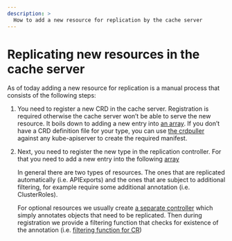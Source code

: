 ```yaml
---
description: >
  How to add a new resource for replication by the cache server
---
```


# Replicating new resources in the cache server

As of today adding a new resource for replication is a manual process that consists of the following steps:

1. You need to register a new CRD in the cache server. 
   Registration is required otherwise the cache server won’t be able to serve the new resource.
   It boils down to adding a new entry into [an array](https://github.com/kcp-dev/kcp/blob/53fdaf580d46686686871f77e4a629bc3c234051/pkg/cache/server/bootstrap/bootstrap.go#L46).
   If you don’t have a CRD definition file for your type, you can use [the crdpuller](https://github.com/kcp-dev/kcp/tree/53fdaf580d46686686871f77e4a629bc3c234051/cmd/crd-puller) against any kube-apiserver to create the required manifest.

2. Next, you need to register the new type in the replication controller.
   For that you need to add a new entry into the following [array](https://github.com/kcp-dev/kcp/blob/53fdaf580d46686686871f77e4a629bc3c234051/pkg/reconciler/cache/replication/replication_controller.go#L73)

   In general there are two types of resources.
   The ones that are replicated automatically (i.e. APIExports)
   and the ones that are subject to additional filtering, for example require some additional annotation (i.e. ClusterRoles).

   For optional resources we usually create [a separate controller](https://github.com/kcp-dev/kcp/blob/53fdaf580d46686686871f77e4a629bc3c234051/pkg/reconciler/tenancy/replicateclusterrole/replicateclusterrole_controller.go) which simply annotates objects that need to be replicated.
   Then during registration we provide a filtering function that checks for existence of the annotation (i.e. [filtering function for CR](https://github.com/kcp-dev/kcp/blob/53fdaf580d46686686871f77e4a629bc3c234051/pkg/reconciler/cache/replication/replication_controller.go#L130))
